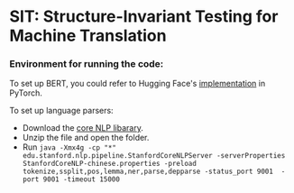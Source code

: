 # SIT: Structure-Invariant Testing for Machine Translation

### Environment for running the code:

To set up BERT, you could refer to Hugging Face's [implementation](https://github.com/huggingface/transformers) in PyTorch.

To set up language parsers:
+ Download the [core NLP libarary](http://nlp.stanford.edu/software/stanford-corenlp-full-2018-10-05.zip).
+ Unzip the file and open the folder.
+ Run `java -Xmx4g -cp "*" edu.stanford.nlp.pipeline.StanfordCoreNLPServer -serverProperties StanfordCoreNLP-chinese.properties -preload tokenize,ssplit,pos,lemma,ner,parse,depparse -status_port 9001  -port 9001 -timeout 15000`
